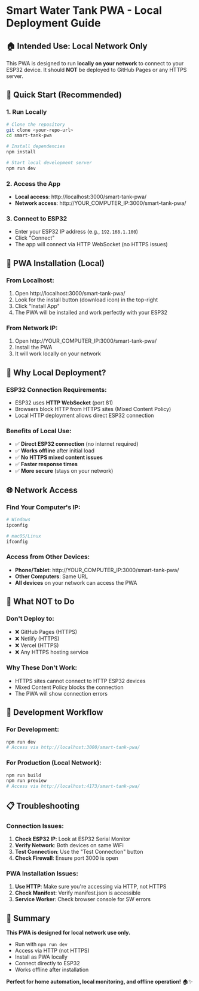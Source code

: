 # Smart Water Tank PWA - Local Deployment Guide

## 🏠 **Intended Use: Local Network Only**

This PWA is designed to run **locally on your network** to connect to your ESP32 device. It should **NOT** be deployed to GitHub Pages or any HTTPS server.

## 🚀 **Quick Start (Recommended)**

### 1. **Run Locally**
```bash
# Clone the repository
git clone <your-repo-url>
cd smart-tank-pwa

# Install dependencies
npm install

# Start local development server
npm run dev
```

### 2. **Access the App**
- **Local access**: http://localhost:3000/smart-tank-pwa/
- **Network access**: http://YOUR_COMPUTER_IP:3000/smart-tank-pwa/

### 3. **Connect to ESP32**
- Enter your ESP32 IP address (e.g., `192.168.1.100`)
- Click "Connect"
- The app will connect via HTTP WebSocket (no HTTPS issues)

## 📱 **PWA Installation (Local)**

### **From Localhost:**
1. Open http://localhost:3000/smart-tank-pwa/
2. Look for the install button (download icon) in the top-right
3. Click "Install App"
4. The PWA will be installed and work perfectly with your ESP32

### **From Network IP:**
1. Open http://YOUR_COMPUTER_IP:3000/smart-tank-pwa/
2. Install the PWA
3. It will work locally on your network

## 🔧 **Why Local Deployment?**

### **ESP32 Connection Requirements:**
- ESP32 uses **HTTP WebSocket** (port 81)
- Browsers block HTTP from HTTPS sites (Mixed Content Policy)
- Local HTTP deployment allows direct ESP32 connection

### **Benefits of Local Use:**
- ✅ **Direct ESP32 connection** (no internet required)
- ✅ **Works offline** after initial load
- ✅ **No HTTPS mixed content issues**
- ✅ **Faster response times**
- ✅ **More secure** (stays on your network)

## 🌐 **Network Access**

### **Find Your Computer's IP:**
```bash
# Windows
ipconfig

# macOS/Linux
ifconfig
```

### **Access from Other Devices:**
- **Phone/Tablet**: http://YOUR_COMPUTER_IP:3000/smart-tank-pwa/
- **Other Computers**: Same URL
- **All devices** on your network can access the PWA

## 🚫 **What NOT to Do**

### **Don't Deploy to:**
- ❌ GitHub Pages (HTTPS)
- ❌ Netlify (HTTPS)
- ❌ Vercel (HTTPS)
- ❌ Any HTTPS hosting service

### **Why These Don't Work:**
- HTTPS sites cannot connect to HTTP ESP32 devices
- Mixed Content Policy blocks the connection
- The PWA will show connection errors

## 🔄 **Development Workflow**

### **For Development:**
```bash
npm run dev
# Access via http://localhost:3000/smart-tank-pwa/
```

### **For Production (Local Network):**
```bash
npm run build
npm run preview
# Access via http://localhost:4173/smart-tank-pwa/
```

## 📋 **Troubleshooting**

### **Connection Issues:**
1. **Check ESP32 IP**: Look at ESP32 Serial Monitor
2. **Verify Network**: Both devices on same WiFi
3. **Test Connection**: Use the "Test Connection" button
4. **Check Firewall**: Ensure port 3000 is open

### **PWA Installation Issues:**
1. **Use HTTP**: Make sure you're accessing via HTTP, not HTTPS
2. **Check Manifest**: Verify manifest.json is accessible
3. **Service Worker**: Check browser console for SW errors

## 🎯 **Summary**

**This PWA is designed for local network use only.**
- Run with `npm run dev`
- Access via HTTP (not HTTPS)
- Install as PWA locally
- Connect directly to ESP32
- Works offline after installation

**Perfect for home automation, local monitoring, and offline operation!** 🏠✨
